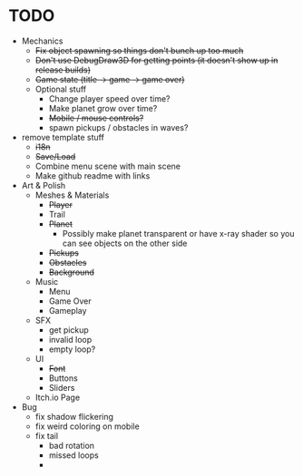 # TODO

- Mechanics
  - ~~Fix object spawning so things don't bunch up too much~~
  - ~~Don't use DebugDraw3D for getting points (it doesn't show up in release builds)~~
  - ~~Game state (title -> game -> game over)~~
  - Optional stuff
    - Change player speed over time?
    - Make planet grow over time?
    - ~~Mobile / mouse controls?~~
    - spawn pickups / obstacles in waves?
- remove template stuff
  - ~~i18n~~
  - ~~Save/Load~~
  - Combine menu scene with main scene
  - Make github readme with links
- Art & Polish
  - Meshes & Materials
    - ~~Player~~
    - Trail
    - ~~Planet~~
      - Possibly make planet transparent or have x-ray shader so you can see objects on the other side
    - ~~Pickups~~
    - ~~Obstacles~~
    - ~~Background~~
  - Music
    - Menu
    - Game Over
    - Gameplay
  - SFX
    - get pickup
    - invalid loop
    - empty loop?
  - UI
    - ~~Font~~
    - Buttons
    - Sliders
  - Itch.io Page
- Bug
  - fix shadow flickering
  - fix weird coloring on mobile
  - fix tail
    - bad rotation
    - missed loops
    - 
